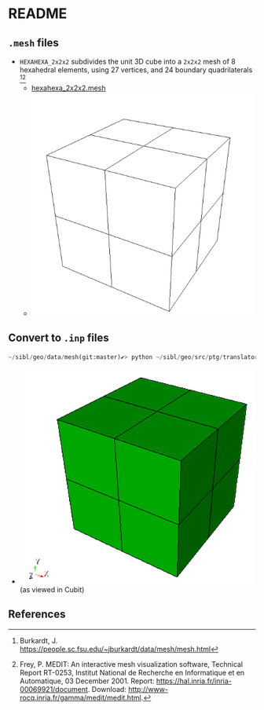 # README

## `.mesh` files

* `HEXAHEXA_2x2x2` subdivides the unit 3D cube into a `2x2x2` mesh of 8 hexahedral elements, using 27 vertices, and 24 boundary quadrilaterals [^Burkardt][^Frey2001]
  * [hexahexa_2x2x2.mesh](hexahexa_2x2x2.mesh)
  * ![hexahexa_2x2x2](fig/hexahexa_2x2x2.png)

## Convert to `.inp` files

```python
~/sibl/geo/data/mesh(git:master)✔> python ~/sibl/geo/src/ptg/translator.py hexahexa_2x2x2.mesh
```

  * ![hexahexa_2x2x2.inp](fig/hexahexa_2x2x2.inp.png) (as viewed in Cubit)

## References

[^Frey2001]: Frey, P. MEDIT: An interactive mesh visualization software, Technical Report RT-0253, Institut National de Recherche en Informatique et en Automatique, 03 December 2001. Report: https://hal.inria.fr/inria-00069921/document.  Download: http://www-rocq.inria.fr/gamma/medit/medit.html.
[^Burkardt]: Burkardt, J. https://people.sc.fsu.edu/~jburkardt/data/mesh/mesh.html
